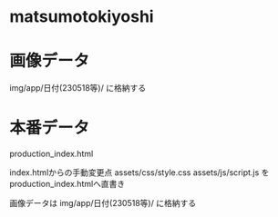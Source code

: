 # matsumotokiyoshi

# 画像データ

img/app/日付(230518等)/
に格納する


# 本番データ　
production_index.html

index.htmlからの手動変更点
assets/css/style.css
assets/js/script.js
をproduction_index.htmlへ直書き

画像データは
img/app/日付(230518等)/
に格納する